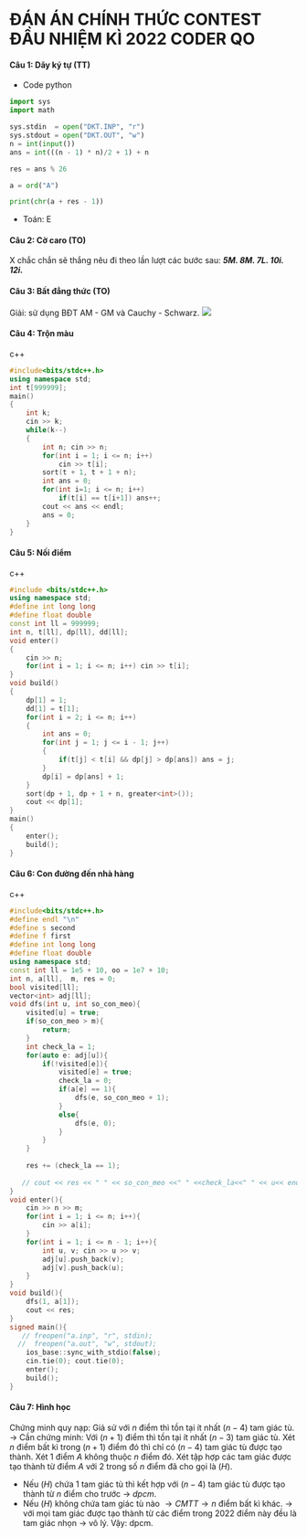 # ĐÁN ÁN CHÍNH THỨC CONTEST ĐẦU NHIỆM KÌ 2022 CODER QO

#### Câu 1: Dãy ký tự (TT)

* Code python
```python
import sys
import math

sys.stdin  = open("DKT.INP", "r")
sys.stdout = open("DKT.OUT", "w")
n = int(input())
ans = int(((n - 1) * n)/2 + 1) + n

res = ans % 26

a = ord("A")

print(chr(a + res - 1))

```
* Toán: 
E

#### Câu 2: Cờ caro (TO)

X chắc chắn sẽ thắng nêu đi theo lần lượt các bước sau:
***5M. 8M. 7L. 10i. 12i.***

#### Câu 3: Bất đẳng thức (TO)
Giải: sử dụng BĐT AM - GM và Cauchy - Schwarz.
![](https://scontent.fhan15-2.fna.fbcdn.net/v/t1.15752-9/303950188_1253997475375887_4115666300314930737_n.png?_nc_cat=111&ccb=1-7&_nc_sid=ae9488&_nc_ohc=eW8_DOKeLP0AX9VPVar&_nc_ht=scontent.fhan15-2.fna&oh=03_AVIkvv2pJAXjc8jXSJaQWOFe-4UBHoYttFKaGmBLlT21wQ&oe=633959EE)
#### Câu 4: Trộn màu
c++
```cpp
#include<bits/stdc++.h>
using namespace std;
int t[999999];
main()
{
    int k;
    cin >> k;
    while(k--)
    {
        int n; cin >> n;
        for(int i = 1; i <= n; i++)
            cin >> t[i];
        sort(t + 1, t + 1 + n);
        int ans = 0;
        for(int i=1; i <= n; i++)
            if(t[i] == t[i+1]) ans++;
        cout << ans << endl;
        ans = 0;
    }
}
```
#### Câu 5: Nối điểm
c++
```cpp
#include <bits/stdc++.h>
using namespace std;
#define int long long
#define float double
const int ll = 999999;
int n, t[ll], dp[ll], dd[ll];
void enter()
{
    cin >> n;
    for(int i = 1; i <= n; i++) cin >> t[i];
}
void build()
{
    dp[1] = 1;
    dd[1] = t[1];
    for(int i = 2; i <= n; i++)
    {
        int ans = 0;
        for(int j = 1; j <= i - 1; j++)
        {
            if(t[j] < t[i] && dp[j] > dp[ans]) ans = j;
        }
        dp[i] = dp[ans] + 1;
    }
    sort(dp + 1, dp + 1 + n, greater<int>());
    cout << dp[1];
}
main()
{
    enter();
    build();
}
```

#### Câu 6: Con đường đến nhà hàng

c++
```cpp
#include<bits/stdc++.h>
#define endl "\n"
#define s second
#define f first
#define int long long
#define float double
using namespace std;
const int ll = 1e5 + 10, oo = 1e7 + 10;
int n, a[ll],  m, res = 0;
bool visited[ll];
vector<int> adj[ll];
void dfs(int u, int so_con_meo){
    visited[u] = true;
    if(so_con_meo > m){
        return;
    }
    int check_la = 1;
    for(auto e: adj[u]){
        if(!visited[e]){
            visited[e] = true;
            check_la = 0;
            if(a[e] == 1){
                dfs(e, so_con_meo + 1);
            }
            else{
                dfs(e, 0);
            }
        }
    }
    
    res += (check_la == 1);
    
   // cout << res << " " << so_con_meo <<" " <<check_la<<" " << u<< endl;
}
void enter(){
    cin >> n >> m;
    for(int i = 1; i <= n; i++){
        cin >> a[i];
    }
    for(int i = 1; i <= n - 1; i++){
        int u, v; cin >> u >> v;
        adj[u].push_back(v);
        adj[v].push_back(u);
    }
}
void build(){
    dfs(1, a[1]);
    cout << res;
}
signed main(){
   // freopen("a.inp", "r", stdin);
  //  freopen("a.out", "w", stdout);
    ios_base::sync_with_stdio(false);
    cin.tie(0); cout.tie(0);
    enter();
    build();
}
```

#### Câu 7: Hình học

Chứng minh quy nạp: Giả sử với $n$ điểm thì tồn tại ít nhất $(n - 4)$ tam giác tù.
$\to$ Cần chứng minh: Với $(n + 1)$ điểm thì tồn tại ít nhất $(n - 3)$ tam giác tù.
Xét $n$ điểm bất kì trong $(n + 1)$ điểm đó thì chỉ có $(n - 4)$ tam giác tù được tạo thành. Xét 1 điểm $A$ không thuộc $n$ điểm đó. Xét tập hợp các tam giác được tạo thành từ điểm $A$ với 2 trong số $n$ điểm đã cho gọi là $(H)$.
+ Nếu $(H)$ chứa 1 tam giác tù thì kết hợp với $(n - 4)$ tam giác tù được tạo thành từ $n$ điểm cho trước $\to$ $dpcm$.
+ Nếu $(H)$ không chứa tam giác tù nào $\to CMTT \to n$ điểm bất kì khác.
$\to$ với mọi tam giác được tạo thành từ các điểm trong 2022 điểm này đều là tam giác nhọn $\to$ vô lý.
Vậy: dpcm.

